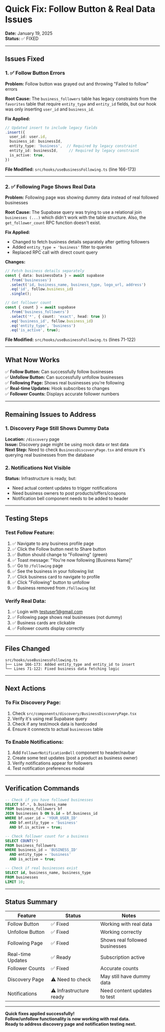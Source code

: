 # Quick Fix: Follow Button & Real Data Issues

**Date:** January 19, 2025  
**Status:** ✅ FIXED

---

## Issues Fixed

### 1. ✅ Follow Button Errors
**Problem:** Follow button was grayed out and throwing "Failed to follow" errors

**Root Cause:** The `business_followers` table has legacy constraints from the `favorites` table that require `entity_type` and `entity_id` fields, but our hook was only inserting `user_id` and `business_id`.

**Fix Applied:**
```typescript
// Updated insert to include legacy fields
.insert({
  user_id: user.id,
  business_id: businessId,
  entity_type: 'business',  // Required by legacy constraint
  entity_id: businessId,     // Required by legacy constraint  
  is_active: true,
})
```

**File Modified:** `src/hooks/useBusinessFollowing.ts` (line 166-173)

---

### 2. ✅ Following Page Shows Real Data
**Problem:** Following page was showing dummy data instead of real followed businesses

**Root Cause:** The Supabase query was trying to use a relational join `businesses (...)` which didn't work with the table structure. Also, the `get_follower_count` RPC function doesn't exist.

**Fix Applied:**
- Changed to fetch business details separately after getting followers
- Added `entity_type = 'business'` filter to queries
- Replaced RPC call with direct count query

**Changes:**
```typescript
// Fetch business details separately
const { data: businessData } = await supabase
  .from('businesses')
  .select('id, business_name, business_type, logo_url, address')
  .eq('id', follow.business_id)
  .single();

// Get follower count
const { count } = await supabase
  .from('business_followers')
  .select('*', { count: 'exact', head: true })
  .eq('business_id', follow.business_id)
  .eq('entity_type', 'business')
  .eq('is_active', true);
```

**File Modified:** `src/hooks/useBusinessFollowing.ts` (lines 71-122)

---

## What Now Works

✅ **Follow Button:** Can successfully follow businesses  
✅ **Unfollow Button:** Can successfully unfollow businesses  
✅ **Following Page:** Shows real businesses you're following  
✅ **Real-time Updates:** Hook subscribes to changes  
✅ **Follower Counts:** Displays accurate follower numbers  

---

## Remaining Issues to Address

### 1. Discovery Page Still Shows Dummy Data
**Location:** `/discovery` page  
**Issue:** Discovery page might be using mock data or test data  
**Next Step:** Need to check `BusinessDiscoveryPage.tsx` and ensure it's querying real businesses from the database

### 2. Notifications Not Visible
**Status:** Infrastructure is ready, but:
- Need actual content updates to trigger notifications
- Need business owners to post products/offers/coupons
- Notification bell component needs to be added to header

---

## Testing Steps

### Test Follow Feature:
1. ✅ Navigate to any business profile page
2. ✅ Click the Follow button next to Share button
3. ✅ Button should change to "Following" (green)
4. ✅ Toast message: "You're now following [Business Name]"
5. ✅ Go to `/following` page
6. ✅ See the business in your following list
7. ✅ Click business card to navigate to profile
8. ✅ Click "Following" button to unfollow
9. ✅ Business removed from `/following` list

### Verify Real Data:
1. ✅ Login with testuser1@gmail.com
2. ✅ Following page shows real businesses (not dummy)
3. ✅ Business cards are clickable
4. ✅ Follower counts display correctly

---

## Files Changed

```
src/hooks/useBusinessFollowing.ts
├── Line 166-173: Added entity_type and entity_id to insert
└── Lines 71-122: Fixed business data fetching logic
```

---

## Next Actions

### To Fix Discovery Page:
1. Check `src/components/discovery/BusinessDiscoveryPage.tsx`
2. Verify it's using real Supabase query
3. Check if any test/mock data is hardcoded
4. Ensure it connects to actual `businesses` table

### To Enable Notifications:
1. Add `FollowerNotificationBell` component to header/navbar
2. Create some test updates (post a product as business owner)
3. Verify notifications appear for followers
4. Test notification preferences modal

---

## Verification Commands

```sql
-- Check if you have followed businesses
SELECT bf.*, b.business_name 
FROM business_followers bf
JOIN businesses b ON b.id = bf.business_id
WHERE bf.user_id = 'YOUR_USER_ID'
  AND bf.entity_type = 'business'
  AND bf.is_active = true;

-- Check follower count for a business
SELECT COUNT(*) 
FROM business_followers
WHERE business_id = 'BUSINESS_ID'
  AND entity_type = 'business'
  AND is_active = true;

-- Check if real businesses exist
SELECT id, business_name, business_type 
FROM businesses
LIMIT 10;
```

---

## Status Summary

| Feature | Status | Notes |
|---------|--------|-------|
| Follow Button | ✅ Fixed | Working with real data |
| Unfollow Button | ✅ Fixed | Working correctly |
| Following Page | ✅ Fixed | Shows real followed businesses |
| Real-time Updates | ✅ Ready | Subscription active |
| Follower Counts | ✅ Fixed | Accurate counts |
| Discovery Page | ⚠️ Need to check | May still have dummy data |
| Notifications | ⚠️ Infrastructure ready | Need content updates to test |

---

**Quick fixes applied successfully!**  
**Follow/unfollow functionality is now working with real data.**  
**Ready to address discovery page and notification testing next.**
